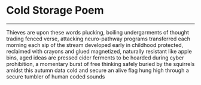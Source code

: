 # Cold Storage Poem
***
Thieves are upon these words
plucking, boiling undergarments of thought
trading fenced verse, attacking
neuro-pathway programs
transferred each morning
each sip of the stream
developed early in childhood
protected, reclaimed with crayons and glued
magnetized, naturally resistant
like apple bins, aged ideas are pressed
cider ferments to be hoarded during
cyber prohibition, a momentary burst of free thinking
safely buried by the squirrels amidst
this autumn data
cold and secure
an alive flag hung high through a
secure tumbler of
human coded sounds
